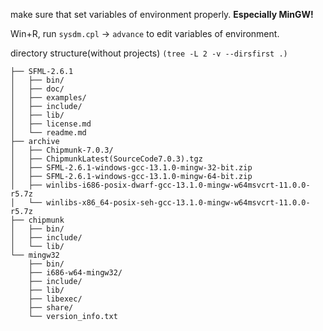 make sure that set variables of environment properly. **Especially MinGW!**

Win+R, run `sysdm.cpl` -> `advance` to edit variables of environment.



directory structure(without projects) `(tree -L 2 -v --dirsfirst .)`

```
├── SFML-2.6.1
│   ├── bin/
│   ├── doc/
│   ├── examples/
│   ├── include/
│   ├── lib/
│   ├── license.md
│   └── readme.md
├── archive
│   ├── Chipmunk-7.0.3/
│   ├── ChipmunkLatest(SourceCode7.0.3).tgz
│   ├── SFML-2.6.1-windows-gcc-13.1.0-mingw-32-bit.zip
│   ├── SFML-2.6.1-windows-gcc-13.1.0-mingw-64-bit.zip
│   ├── winlibs-i686-posix-dwarf-gcc-13.1.0-mingw-w64msvcrt-11.0.0-r5.7z
│   └── winlibs-x86_64-posix-seh-gcc-13.1.0-mingw-w64msvcrt-11.0.0-r5.7z
├── chipmunk
│   ├── bin/
│   ├── include/
│   └── lib/
└── mingw32
    ├── bin/
    ├── i686-w64-mingw32/
    ├── include/
    ├── lib/
    ├── libexec/
    ├── share/
    └── version_info.txt
```


